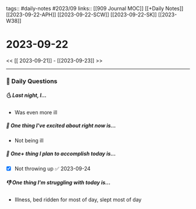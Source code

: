 tags:: #daily-notes #2023/09
links:: [[909 Journal MOC]] [[+Daily Notes]] [[2023-09-22-APH]] [[2023-09-22-SCW]] [[2023-09-22-SK]] [[2023-W38]]

# 2023-09-22

<< [[ 2023-09-21]] - [[2023-09-23]] >>

---
### 📅 Daily Questions
##### 🌜 Last night, I...
- Was even more ill

##### 🙌 One thing I've excited about right now is...
- Not being ill

##### 🚀 One+ thing I plan to accomplish today is...
- [x] Not throwing up ✅ 2023-09-24

##### 👎 One thing I'm struggling with today is...
- Illness, bed ridden for most of day, slept most of day